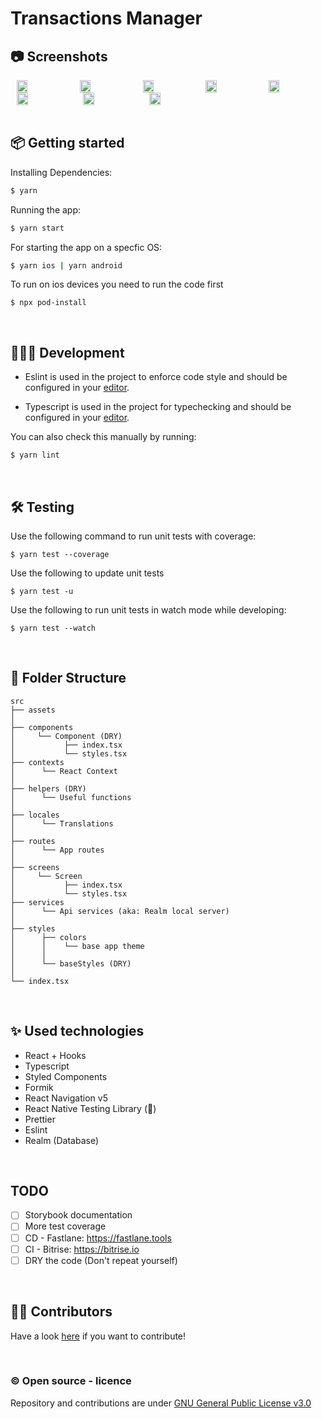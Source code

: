 # Transactions Manager

## 📷 Screenshots

<div style="display:flex;" >
  <img style="margin-left:10px;" src="https://i.ibb.co/Nyq93Pn/Screen-Shot-2020-08-17-at-09-53-26.png" width="19%" >
  <img style="margin-left:10px;" src="https://i.ibb.co/fdrdw1V/Screen-Shot-2020-08-17-at-09-53-35.png" width="19%" >
  <img style="margin-left:10px;" src="https://i.ibb.co/qyfwz3k/Screen-Shot-2020-08-17-at-09-53-51.png" width="19%" >
  <img style="margin-left:10px;" src="https://i.ibb.co/5Kv63SJ/Screen-Shot-2020-08-17-at-09-55-57.png" width="19%" >
    <img style="margin-left:10px;" src="https://i.ibb.co/Pxdg8m4/Screen-Shot-2020-08-17-at-09-56-04.png" width="19%" >
</div>
<div style="display:flex; margin-top:10px margin-bottom:10px" >
  <img style="margin-left:10px;" src="https://i.ibb.co/YN01VFY/Screen-Shot-2020-08-17-at-09-56-20.png" width="19%" >
  <img style="margin-left:10px;" src="https://i.ibb.co/JtKKjsJ/Screen-Shot-2020-08-17-at-09-56-32.png" width="19%" >
  <img style="margin-left:10px;" src="https://i.ibb.co/Qvryx5J/Screen-Shot-2020-08-17-at-09-57-05.png" width="19%" >
</div>
<br />

## 📦 Getting started

Installing Dependencies:

```sh
$ yarn
```

Running the app:

```sh
$ yarn start
```

For starting the app on a specfic OS:

```sh
$ yarn ios | yarn android
```

To run on ios devices you need to run the code first

```
$ npx pod-install
```
<br />

## 👩🏾‍💻 Development

- Eslint is used in the project to enforce code style and should be configured in your [editor](https://eslint.org/docs/user-guide/integrations).

- Typescript is used in the project for typechecking and should be configured in your [editor](https://github.com/Microsoft/TypeScript/wiki/TypeScript-Editor-Support).

You can also check this manually by running:

```sh
$ yarn lint
```
<br />

## 🛠 Testing

Use the following command to run unit tests with coverage:

```
$ yarn test --coverage
```

Use the following to update unit tests

```
$ yarn test -u
```

Use the following to run unit tests in watch mode while developing:

```
$ yarn test --watch
```
<br />

## 📁 Folder Structure
```
src
├── assets
│
├── components
│     └── Component (DRY)
│           ├── index.tsx
│           └── styles.tsx
├── contexts
│      └── React Context
│
├── helpers (DRY)
│      └── Useful functions
│
├── locales
│      └── Translations
│
├── routes
│      └── App routes
│
├── screens
│     └── Screen
│           ├── index.tsx
│           └── styles.tsx
├── services
│      └── Api services (aka: Realm local server)
│
├── styles
│      ├── colors
│      │    └── base app theme
│      │
│      └── baseStyles (DRY)
│
└── index.tsx
```

<br />

## ✨ Used technologies

- React + Hooks
- Typescript
- Styled Components
- Formik
- React Navigation v5
- React Native Testing Library (🦉)
- Prettier
- Eslint
- Realm (Database)

<br />

## TODO

- [ ] Storybook documentation
- [ ] More test coverage
- [ ] CD - Fastlane: https://fastlane.tools
- [ ] CI - Bitrise: https://bitrise.io
- [ ] DRY the code (Don't repeat yourself)

<br />

## 👨‍💻 Contributors

Have a look [here]() if you want to contribute!

<br />

### ©️ Open source - licence

Repository and contributions are under [GNU General Public License v3.0]()
